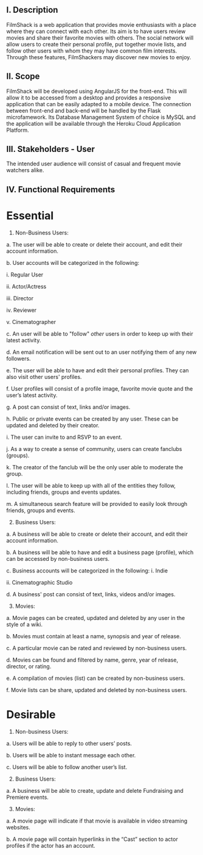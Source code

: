 ## **I. Description**

FilmShack is a web application that provides movie enthusiasts with a place where they can connect with each other. Its aim is to have users review movies and share their favorite movies with others. The social network will allow users to create their personal profile, put together movie lists, and follow other users with whom they may have common film interests. Through these features, FilmShackers may discover new movies to enjoy. 

## **II. Scope**

FilmShack will be developed using AngularJS for the front-end. This will allow it to be accessed from a desktop and provides a responsive application that can be easily adapted to a mobile device. The connection between front-end and back-end will be handled by the Flask microfamework. Its Database Management System of choice is MySQL and the application will be available through the Heroku Cloud Application Platform.

## **III. Stakeholders - User**

The intended user audience will consist of casual and frequent movie watchers alike.

## **IV. Functional Requirements**

# Essential
  1. Non-Business Users:

  a. The user will be able to create or delete their account, and edit their account information.

  b. User accounts will be categorized in the following:

  i. Regular User

  ii. Actor/Actress

  iii. Director

  iv. Reviewer

  v. Cinematographer

  c. An user will be able to "follow" *other* users in order to keep up with their latest activity.

  d. An email notification will be sent out to an user notifying them of any new followers.

  e. The user will be able to have and edit their personal profiles. They can also visit other users' profiles.

  f. User profiles will consist of a profile image, favorite movie quote and the user’s latest activity.

  g. A post can consist of text, links and/or images.

  h. Public or private events can be created by any user. These can be updated and deleted by their creator.

  i. The user can invite to and RSVP to an event.

  j. As a way to create a sense of community, users can create fanclubs (groups).

  k. The creator of the fanclub will be the only user able to moderate the group.

  l. The user will be able to keep up with all of the entities they follow, including friends, groups and events updates.

  m. A simultaneous search feature will be provided to easily look through friends, groups and events.

  2. Business Users:

  a. A business will be able to create or delete their account, and edit their account information.

  b. A business will be able to have and edit a business page (profile), which can be accessed by non-business users.

  c. Business accounts will be categorized in the following:
  i. Indie

  ii. Cinematographic Studio

  d. A business' post can consist of text, links, videos and/or images.

  3. Movies:

  a. Movie pages can be created, updated and deleted by any user in the style of a wiki.

  b. Movies must contain at least a name, synopsis and year of release.

  c. A particular movie can be rated and reviewed by non-business users.

  d. Movies can be found and filtered by name, genre, year of release, director, or rating.

  e. A compilation of movies (list) can be created by non-business users.

  f. Movie lists can be share, updated and deleted by non-business users.

# Desirable

  1. Non-business Users:

  a. Users will be able to reply to other users’ posts.

  b. Users will be able to instant message each   other.

  c. Users will be able to follow another user’s list.

  2. Business Users:

  a. A business will be able to create, update and delete Fundraising and Premiere events.

  3. Movies:

  a. A movie page will indicate if that movie is available in video streaming websites.

  b. A movie page will contain hyperlinks in the “Cast” section to actor profiles if the actor has an account.